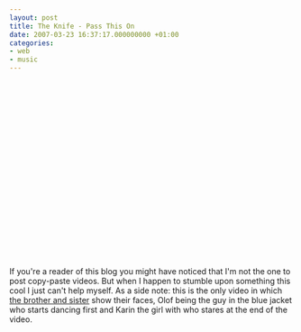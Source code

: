 ```yaml
---
layout: post
title: The Knife - Pass This On
date: 2007-03-23 16:37:17.000000000 +01:00
categories:
- web
- music
---
```

<object width="400" height="316"><param name="movie" value="http://www.dailymotion.com/swf/7255GGuIBZj8B9LpA"></param><param name="allowfullscreen" value="true"></param><embed src="http://www.dailymotion.com/swf/7255GGuIBZj8B9LpA" type="application/x-shockwave-flash" width="400" height="316" allowfullscreen="true"></embed></object>

If you're a reader of this blog you might have noticed that I'm not the one to post copy-paste videos. But when I happen to stumble upon something this cool I just can't help myself. As a side note: this is the only video in which <a href="http://en.wikipedia.org/wiki/The_Knife">the brother and sister</a> show their faces, Olof being the guy in the blue jacket who starts dancing first and Karin the girl with who stares at the end of the video.
